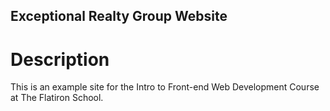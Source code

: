 Exceptional Realty Group Website
---

# Description

This is an example site for the Intro to Front-end Web Development Course at The Flatiron School.